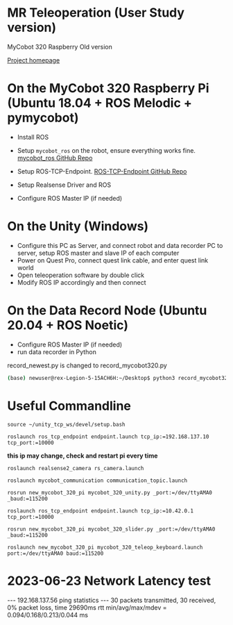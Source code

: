 # MR Teleoperation (User Study version)

MyCobot 320 Raspberry Old version

[Project homepage](https://robodd.github.io/site/research/)

# On the MyCobot 320 Raspberry Pi (Ubuntu 18.04 + ROS Melodic + pymycobot)

- Install ROS

- Setup `mycobot_ros` on the robot, ensure everything works fine. [mycobot_ros GitHub Repo](https://github.com/elephantrobotics/mycobot_ros.git)

- Setup ROS-TCP-Endpoint. [ROS-TCP-Endpoint GitHub Repo](https://github.com/Unity-Technologies/ROS-TCP-Endpoint)

- Setup Realsense Driver and ROS

- Configure ROS Master IP (if needed)

# On the Unity (Windows)

- Configure this PC as Server, and connect robot and data recorder PC to server, setup ROS master and slave IP of each computer
- Power on Quest Pro, connect quest link cable, and enter quest link world
- Open teleoperation software by double click
- Modify ROS IP accordingly and then connect


# On the Data Record Node (Ubuntu 20.04 + ROS Noetic)

- Configure ROS Master IP (if needed)
- run data recorder in Python

record_newest.py is changed to record_mycobot320.py

```bash
(base) newuser@rex-Legion-5-15ACH6H:~/Desktop$ python3 record_mycobot320.py --participant ShanZhang --experiments VR --data-path ~/Desktop/ziniu_data
```

# Useful Commandline

```
source ~/unity_tcp_ws/devel/setup.bash

roslaunch ros_tcp_endpoint endpoint.launch tcp_ip:=192.168.137.10 tcp_port:=10000
```


**this ip may change, check and restart pi every time**

```
roslaunch realsense2_camera rs_camera.launch

roslaunch mycobot_communication communication_topic.launch

rosrun new_mycobot_320_pi mycobot_320_unity.py _port:=/dev/ttyAMA0 _baud:=115200
```

```
roslaunch ros_tcp_endpoint endpoint.launch tcp_ip:=10.42.0.1 tcp_port:=10000

rosrun new_mycobot_320_pi mycobot_320_slider.py _port:=/dev/ttyAMA0 _baud:=115200

roslaunch new_mycobot_320_pi mycobot_320_teleop_keyboard.launch port:=/dev/ttyAMA0 baud:=115200
```



# 2023-06-23 Network Latency test

--- 192.168.137.56 ping statistics ---
30 packets transmitted, 30 received, 0% packet loss, time 29690ms
rtt min/avg/max/mdev = 0.094/0.168/0.213/0.044 ms
